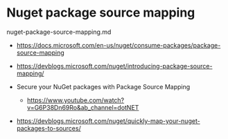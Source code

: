 # Nuget package source mapping

nuget-package-source-mapping.md

*   https://docs.microsoft.com/en-us/nuget/consume-packages/package-source-mapping

*   https://devblogs.microsoft.com/nuget/introducing-package-source-mapping/

*   Secure your NuGet packages with Package Source Mapping

    *   https://www.youtube.com/watch?v=G6P38Dn69Ro&ab_channel=dotNET

*   https://devblogs.microsoft.com/nuget/quickly-map-your-nuget-packages-to-sources/

